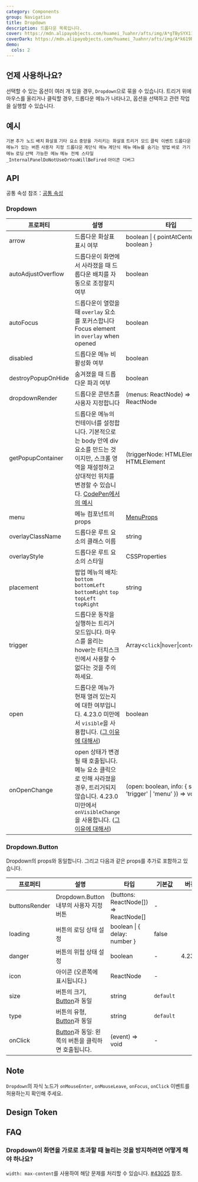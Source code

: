 ```yaml
---
category: Components
group: Navigation
title: Dropdown
description: 드롭다운 목록입니다.
cover: https://mdn.alipayobjects.com/huamei_7uahnr/afts/img/A*gTBySYX11WcAAAAAAAAAAAAADrJ8AQ/original
coverDark: https://mdn.alipayobjects.com/huamei_7uahnr/afts/img/A*k619RJ_7bKEAAAAAAAAAAAAADrJ8AQ/original
demo:
  cols: 2
---
```


## 언제 사용하나요?

선택할 수 있는 옵션이 여러 개 있을 경우, `Dropdown`으로 묶을 수 있습니다. 트리거 위에 마우스를 올리거나 클릭할 경우, 드롭다운 메뉴가 나타나고, 옵션을 선택하고 관련 작업을 실행할 수 있습니다.

## 예시

<!-- prettier-ignore -->
<code src="./demo/basic.tsx">기본</code>
<code src="./demo/extra.tsx" version="5.21.0">추가 노드</code>
<code src="./demo/placement.tsx">배치</code>
<code src="./demo/arrow.tsx">화살표</code>
<code src="./demo/item.tsx">기타 요소</code>
<code src="./demo/arrow-center.tsx">중앙을 가리키는 화살표</code>
<code src="./demo/trigger.tsx">트리거 모드</code>
<code src="./demo/event.tsx">클릭 이벤트</code>
<code src="./demo/dropdown-button.tsx">드롭다운 메뉴가 있는 버튼</code>
<code src="./demo/custom-dropdown.tsx">사용자 지정 드롭다운</code>
<code src="./demo/sub-menu.tsx">계단식 메뉴</code>
<code src="./demo/sub-menu-debug.tsx" debug>계단식 메뉴</code>
<code src="./demo/overlay-open.tsx">메뉴를 숨기는 방법</code>
<code src="./demo/context-menu.tsx">바로 가기 메뉴</code>
<code src="./demo/loading.tsx">로딩</code>
<code src="./demo/selectable.tsx">선택 가능한 메뉴</code>
<code src="./demo/menu-full.tsx" debug>메뉴 전체 스타일</code>
<code src="./demo/render-panel.tsx" debug>\_InternalPanelDoNotUseOrYouWillBeFired</code>
<code src="./demo/icon-debug.tsx" debug>아이콘 디버그</code>

## API

공통 속성 참조：[공통 속성](/docs/react/common-props)

### Dropdown

| 프로퍼티 | 설명 | 타입 | 기본값 | 버전 |
| --- | --- | --- | --- | --- |
| arrow | 드롭다운 화살표 표시 여부 | boolean \| { pointAtCenter: boolean } | false |  |
| autoAdjustOverflow | 드롭다운이 화면에서 사라졌을 때 드롭다운 배치를 자동으로 조정할지 여부 | boolean | true | 5.2.0 |
| autoFocus | 드롭다운이 열렸을 때 `overlay` 요소를 포커스합니다 Focus element in `overlay` when opened | boolean | false | 4.21.0 |
| disabled | 드롭다운 메뉴 비활성화 여부 | boolean | - |  |
| destroyPopupOnHide | 숨겨졌을 때 드롭다운 파괴 여부 | boolean | false |  |
| dropdownRender | 드롭다운 콘텐츠를 사용자 지정합니다 | (menus: ReactNode) => ReactNode | - | 4.24.0 |
| getPopupContainer | 드롭다운 메뉴의 컨테이너를 설정합니다. 기본적으로는 body 안에 div 요소를 만드는 것이지만, 스크롤 영역을 재설정하고 상대적인 위치를 변경할 수 있습니다. [CodePen에서의 예시](https://codepen.io/afc163/pen/zEjNOy?editors=0010) | (triggerNode: HTMLElement) => HTMLElement | () => document.body |  |
| menu | 메뉴 컴포넌트의 props | [MenuProps](/components/menu/#api) | - | 4.24.0 |
| overlayClassName | 드롭다운 루트 요소의 클래스 이름 | string | - |  |
| overlayStyle | 드롭다운 루트 요소의 스타일 | CSSProperties | - |  |
| placement | 팝업 메뉴의 배치: `bottom` `bottomLeft` `bottomRight` `top` `topLeft` `topRight` | string | `bottomLeft` |  |
| trigger | 드롭다운 동작을 실행하는 트리거 모드입니다. 마우스를 올리는 hover는 터치스크린에서 사용할 수 없다는 것을 주의하세요. | Array&lt;`click`\|`hover`\|`contextMenu`> | \[`hover`] |  |
| open | 드롭다운 메뉴가 현재 열려 있는지에 대한 여부입니다. 4.23.0 미만에서 `visible`을 사용합니다. ([그 이유에 대해서](/docs/react/faq#why-open)) | boolean | - | 4.23.0 |
| onOpenChange | open 상태가 변경될 때 호출됩니다. 메뉴 요소 클릭으로 인해 사라졌을 경우, 트리거되지 않습니다. 4.23.0 미만에서 `onVisibleChange`을 사용합니다. ([그 이유에 대해서](/docs/react/faq#why-open)) | (open: boolean, info: { source: 'trigger' \| 'menu' }) => void | - | `info.source`: 5.11.0 |

### Dropdown.Button

Dropdown의 props와 동일합니다. 그리고 다음과 같은 props를 추가로 포함하고 있습니다.

| 프로퍼티 | 설명 | 타입 | 기본값 | 버전 |
| --- | --- | --- | --- | --- |
| buttonsRender | Dropdown.Button 내부의 사용자 지정 버튼 | (buttons: ReactNode\[]) => ReactNode\[] | - |  |
| loading | 버튼의 로딩 상태 설정 | boolean \| { delay: number } | false |  |
| danger | 버튼의 위험 상태 설정 | boolean | - | 4.23.0 |
| icon | 아이콘 (오른쪽에 표시됩니다.) | ReactNode | - |  |
| size | 버튼의 크기, [Button](/components/button/#api)과 동일 | string | `default` |  |
| type | 버튼의 유형, [Button](/components/button/#api)과 동일 | string | `default` |  |
| onClick | [Button](/components/button/#api)과 동일: 왼쪽의 버튼을 클릭하면 호출됩니다. | (event) => void | - |  |

## Note

`Dropdown`의 자식 노드가 `onMouseEnter`, `onMouseLeave`, `onFocus`, `onClick` 이벤트를 허용하는지 확인해 주세요.

## Design Token

<ComponentTokenTable component="Dropdown"></ComponentTokenTable>

## FAQ

### Dropdown이 화면을 가로로 초과할 때 눌리는 것을 방지하려면 어떻게 해야 하나요?

`width: max-content`를 사용하여 해당 문제를 처리할 수 있습니다. [#43025](https://github.com/ant-design/ant-design/issues/43025#issuecomment-1594394135) 참조.
